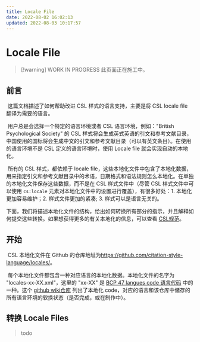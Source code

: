 ```yaml
---
title: Locale File
date: 2022-08-02 16:02:13
updated: 2022-08-03 10:17:57
---
```


# Locale File

> [!warning] WORK IN PROGRESS
> 此页面正在施工中。

## 前言

​ 这篇文档描述了如何帮助改进 CSL 样式的语言支持，主要是将 CSL locale file 翻译为需要的语言。

​ 用户总是会选择一个特定的语言环境或者 CSL 语言环境，例如："British Psychological Society" 的 CSL 样式将会生成英式英语的引文和参考文献目录，中国使用的国标将会生成中文的引文和参考文献目录（可以有英文条目）。在使用的语言环境不是 CSL 定义的语言环境时，使用 Locale file 就会实现自动的本地化。

​ 所有的 CSL 样式，都依赖于 locale file，这些本地化文件中包含了本地化数据，用来指定引文和参考文献目录中的术语，日期格式和语法规则怎么本地化。在单独的本地化文件保存这些数据，而不是在 CSL 样式文件中（尽管 CSL 样式文件中可以使用 `cs:locale` 元素对本地化文件中的设置进行覆盖），有很多好处：1. 本地化更加容易维护；2. 样式文件更加的紧凑; 3. 样式可以是语言无关的。

​ 下面，我们将描述本地化文件的结构，给出如何转换所有部分的指示，并且解释如何提交这些转换。如果想获得更多的有关本地化的信息，可以查看 [CSL规范](./specification.md)。

## 开始

​ CSL 本地化文件在 Github 的仓库地址为<https://github.com/citation-style-language/locales/>。

​ 每个本地化文件都包含一种对应语言的本地化数据。本地化文件的名字为 "locales-xx-XX.xml"，这里的 "xx-XX" 是 [BCP 47 langues code 语言代码](http://people.w3.org/rishida/utils/subtags/) 中的一种。这个 [github wiki仓库](https://github.com/citation-style-language/locales/wiki) 列出了本地化 code，对应的语言和该仓库中储存的所有语言环境的软换状态（是否完成，或在制作中）。

## 转换 Locale Files

> todo
